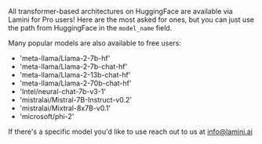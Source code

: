 All transformer-based architectures on HuggingFace are available via Lamini for Pro users! Here are the most asked for ones, but you can just use the path from HuggingFace in the `model_name` field.

Many popular models are also available to free users:

- 'meta-llama/Llama-2-7b-hf'
- 'meta-llama/Llama-2-7b-chat-hf'
- 'meta-llama/Llama-2-13b-chat-hf'
- 'meta-llama/Llama-2-70b-chat-hf'
- 'Intel/neural-chat-7b-v3-1'
- 'mistralai/Mistral-7B-Instruct-v0.2'
- 'mistralai/Mixtral-8x7B-v0.1'
- 'microsoft/phi-2'

If there's a specific model you'd like to use reach out to us at info@lamini.ai

<!-- | Model name (size) | `model_name` field | Context size | Tier | Requests per month (limit)
| ----------------- | ------------------ | ------------ | ---- | ------------------ |
| Llama 2 Chat (7B) | `meta-llama/Llama-2-7b-chat-hf` | 4096 | Free | 1,000 |
| Llama 2 Chat (7B) | `meta-llama/Llama-2-7b-chat-hf` | 4096 | Pro | 10,000 |
| Llama 2 Chat (13B) | `meta-llama/Llama-2-13b-chat-hf` | 4096 | Pro | 10,000 |
| Llama 2 Chat (13B) | `meta-llama/Llama-2-13b-chat-hf` | 4096 | Organization | Unlimited |
| Llama 2 Chat (70B) | `meta-llama/Llama-2-70b-chat-hf` | 4096 | Pro | 10,000 |
| Llama 2 Chat (70B) | `meta-llama/Llama-2-70b-chat-hf` | 4096 | Organization | Unlimited |
| Mistral Instruct (7B) | `mistralai/Mistral-7B-Instruct-v0.1` | 4096 | Free | 1,000 |
| Mistral Instruct (7B) | `mistralai/Mistral-7B-Instruct-v0.1` | 4096 | Pro | 10,000 |
| Mistral Instruct (7B) | `mistralai/Mistral-7B-Instruct-v0.1` | 4096 | Organization | Unlimited |
| Top of 7B LLM Leaderboard | see [leaderboard](https://huggingface.co/spaces/HuggingFaceH4/open_llm_leaderboard) | xxxxxx | Free | 1,000 |
| Top of 7B LLM Leaderboard | see [leaderboard](https://huggingface.co/spaces/HuggingFaceH4/open_llm_leaderboard) | xxxxxx | Pro | 10,000 |
| Top of 7B LLM Leaderboard | see [leaderboard](https://huggingface.co/spaces/HuggingFaceH4/open_llm_leaderboard) | xxxxxx | Organization | Unlimited | -->
